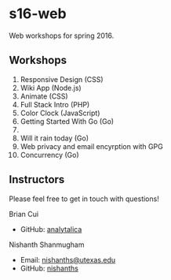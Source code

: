 # s16-web

Web workshops for spring 2016.

## Workshops

1. Responsive Design (CSS)
2. Wiki App (Node.js)
3. Animate (CSS)
4. Full Stack Intro (PHP)
5. Color Clock (JavaScript)
6. Getting Started With Go (Go)
7. 
8. Will it rain today (Go)
9. Web privacy and email encyrption with GPG
10. Concurrency (Go)

## Instructors

Please feel free to get in touch with questions!

Brian Cui

- GitHub: [analytalica](https://github.com/analytalica)

Nishanth Shanmugham

- Email: [nishanths@utexas.edu](mailto:nishanths@utexas.edu)
- GitHub: [nishanths](https://github.com/nishanths)
